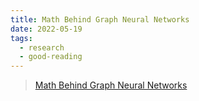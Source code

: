 ```yaml
---
title: Math Behind Graph Neural Networks
date: 2022-05-19
tags:
  - research
  - good-reading
---
```


> [Math Behind Graph Neural Networks](https://rish-16.github.io/posts/gnn-math/)
